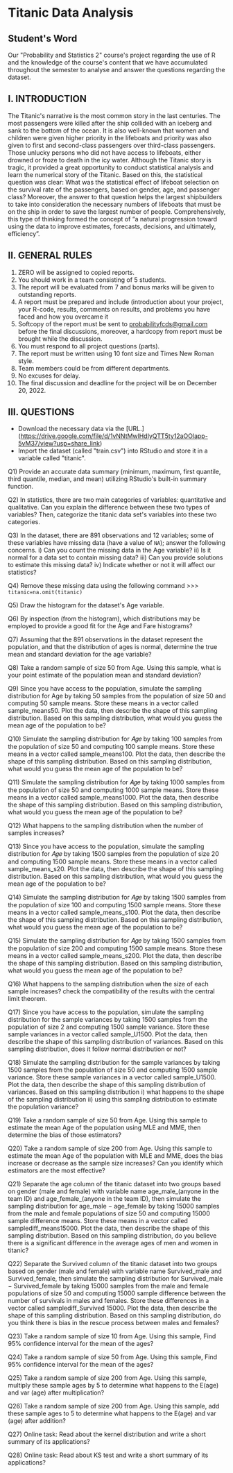 # Titanic Data Analysis
## Student's Word
Our "Probability and Statistics 2" course's project regarding the use of R
and the knowledge of the course's content that we have accumulated throughout
the semester to analyse and answer the questions regarding the dataset.

## I. INTRODUCTION
The Titanic's narrative is the most common
story in the last centuries. The most passengers were killed after the ship 
collided with an iceberg and sank to the bottom of the ocean. 
It is also well-known that women and children were given higher priority 
in the lifeboats and priority was also given to first and
second-class passengers over third-class passengers. Those unlucky persons who 
did not have access to lifeboats, either drowned or froze to death in the icy water.
Although the Titanic story is tragic, it provided a great opportunity to conduct
statistical analysis and learn the numerical story of the Titanic.
Based on this, the statistical question was clear: What was the statistical effect of
lifeboat selection on the survival rate of the passengers, based on gender, age, and passenger class?
Moreover, the answer to that question helps the largest shipbuilders to take into consideration the necessary numbers
of lifeboats that must be on the ship in order to save the largest number of people. Comprehensively, this type of
thinking formed the concept of “a natural progression toward using the data to improve estimates, forecasts, decisions,
and ultimately, efficiency”.

## II. GENERAL RULES
1. ZERO will be assigned to copied reports.
2. You should work in a team consisting of 5 students.
3. The report will be evaluated from 7 and bonus marks will be given to outstanding reports.
4. A report must be prepared and include (introduction about your project, your R-code, results, comments on
results, and problems you have faced and how you overcame it
5. Softcopy of the report must be sent to probabilityfcds@gmail.com before the final discussions, moreover, a
hardcopy from report must be brought while the discussion.
6. You must respond to all project questions (parts).
7. The report must be written using 10 font size and Times New Roman style.
8. Team members could be from different departments.
9. No excuses for delay.
10. The final discussion and deadline for the project will be on December 20, 2022.

## III. QUESTIONS
- Download the necessary data via the [URL.]
(https://drive.google.com/file/d/1vNNtMwlHdIyQTT5ty12aOOlapp-5vM37/view?usp=share_link)
- Import the dataset (called "train.csv") into RStudio and store it in a variable called "titanic".

Q1) Provide an accurate data summary (minimum, maximum, first quantile, third quantile, median, and mean)
utilizing RStudio's built-in summary function.

Q2) In statistics, there are two main categories of variables: quantitative and qualitative. Can you explain the difference
between these two types of variables? Then, categorize the titanic data set's variables into these two categories.

Q3) In the dataset, there are 891 observations and 12 variables; some of these variables have missing data (have a
value of `NA`); answer the following concerns.
    i) Can you count the missing data in the Age variable?
    ii) Is it normal for a data set to contain missing data?
    iii) Can you provide solutions to estimate this missing data?
    iv) Indicate whether or not it will affect our statistics?

Q4) Remove these missing data using the following command >>> `titanic=na.omit(titanic)`

Q5) Draw the histogram for the dataset's Age variable.

Q6) By inspection (from the histogram), which distributions may be employed to provide a good fit for the Age and
Fare histograms?

Q7) Assuming that the 891 observations in the dataset represent the population, and that the distribution of ages is
normal, determine the true mean and standard deviation for the age variable?

Q8) Take a random sample of size 50 from Age. Using this sample, what is your point estimate of the population mean
and standard deviation?

Q9) Since you have access to the population, simulate the sampling distribution for Age by taking 50 samples from
the population of size 50 and computing 50 sample means. Store these means in a vector called sample_means50. Plot
the data, then describe the shape of this sampling distribution. Based on this sampling distribution, what would you
guess the mean age of the population to be?

Q10) Simulate the sampling distribution for 𝐴𝑔𝑒 by taking 100 samples from the population of size 50 and computing
100 sample means. Store these means in a vector called sample_means100. Plot the data, then describe the shape of
this sampling distribution. Based on this sampling distribution, what would you guess the mean age of the population
to be?

Q11) Simulate the sampling distribution for 𝐴𝑔𝑒 by taking 1000 samples from the population of size 50 and computing
1000 sample means. Store these means in a vector called sample_means1000. Plot the data, then describe the shape
of this sampling distribution. Based on this sampling distribution, what would you guess the mean age of the
population to be?

Q12) What happens to the sampling distribution when the number of samples increases?

Q13) Since you have access to the population, simulate the sampling distribution for 𝐴𝑔𝑒 by taking 1500 samples
from the population of size 20 and computing 1500 sample means. Store these means in a vector called
sample_means_s20. Plot the data, then describe the shape of this sampling distribution. Based on this sampling
distribution, what would you guess the mean age of the population to be?

Q14) Simulate the sampling distribution for 𝐴𝑔𝑒 by taking 1500 samples from the population of size 100 and
computing 1500 sample means. Store these means in a vector called sample_means_s100. Plot the data, then describe
the shape of this sampling distribution. Based on this sampling distribution, what would you guess the mean age of
the population to be?

Q15) Simulate the sampling distribution for 𝐴𝑔𝑒 by taking 1500 samples from the population of size 200 and
computing 1500 sample means. Store these means in a vector called sample_means_s200. Plot the data, then describe
the shape of this sampling distribution. Based on this sampling distribution, what would you guess the mean age of
the population to be?

Q16) What happens to the sampling distribution when the size of each sample increases? check the compatibility of
the results with the central limit theorem.

Q17) Since you have access to the population, simulate the sampling distribution for the sample variances by taking
1500 samples from the population of size 2 and computing 1500 sample variance. Store these sample variances in a
vector called sample_U1500. Plot the data, then describe the shape of this sampling distribution of variances. Based
on this sampling distribution, does it follow normal distribution or not?

Q18) Simulate the sampling distribution for the sample variances by taking 1500 samples from the population of size
50 and computing 1500 sample variance. Store these sample variances in a vector called sample_U1500. Plot the data,
then describe the shape of this sampling distribution of variances. Based on this sampling distribution
    i) what happens to the shape of the sampling distribution
    ii) using this sampling distribution to estimate the population variance?

Q19) Take a random sample of size 50 from Age. Using this sample to estimate the mean Age of the population using
MLE and MME, then determine the bias of those estimators?

Q20) Take a random sample of size 200 from Age. Using this sample to estimate the mean Age of the population with
MLE and MME, does the bias increase or decrease as the sample size increases? Can you identify which estimators
are the most effective?

Q21) Separate the age column of the titanic dataset into two groups based on gender (male and female) with variable
name age_male_(anyone in the team ID) and age_female_(anyone in the team ID), then simulate the sampling
distribution for age_male − age_female by taking 15000 samples from the male and female populations of size 50
and computing 15000 sample difference means. Store these means in a vector called samplediff_means15000. Plot
the data, then describe the shape of this sampling distribution. Based on this sampling distribution, do you believe
there is a significant difference in the average ages of men and women in titanic?

Q22) Separate the Survived column of the titanic dataset into two groups based on gender (male and female) with
variable name Survived_male and Survived_female, then simulate the sampling distribution for Survived_male −
Survived_female by taking 15000 samples from the male and female populations of size 50 and computing 15000
sample difference between the number of survivals in males and females. Store these differences in a vector called
samplediff_Survived 15000. Plot the data, then describe the shape of this sampling distribution. Based on this sampling
distribution, do you think there is bias in the rescue process between males and females?

Q23) Take a random sample of size 10 from Age. Using this sample, Find 95% confidence interval for the mean of
the ages?

Q24) Take a random sample of size 50 from Age. Using this sample, Find 95% confidence interval for the mean of
the ages?

Q25) Take a random sample of size 200 from Age. Using this sample, multiply these sample ages by 5 to determine
what happens to the E(age) and var (age) after multiplication?

Q26) Take a random sample of size 200 from Age. Using this sample, add these sample ages to 5 to determine what
happens to the E(age) and var (age) after addition?

Q27) Online task: Read about the kernel distribution and write a short summary of its applications?

Q28) Online task: Read about KS test and write a short summary of its applications?